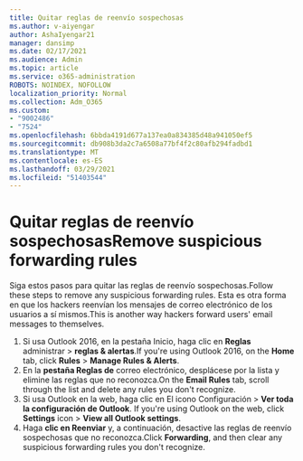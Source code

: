 ```yaml
---
title: Quitar reglas de reenvío sospechosas
ms.author: v-aiyengar
author: AshaIyengar21
manager: dansimp
ms.date: 02/17/2021
ms.audience: Admin
ms.topic: article
ms.service: o365-administration
ROBOTS: NOINDEX, NOFOLLOW
localization_priority: Normal
ms.collection: Adm_O365
ms.custom:
- "9002486"
- "7524"
ms.openlocfilehash: 6bbda4191d677a137ea0a834385d48a941050ef5
ms.sourcegitcommit: db908b3da2c7a6508a77bf4f2c80afb294fadbd1
ms.translationtype: MT
ms.contentlocale: es-ES
ms.lasthandoff: 03/29/2021
ms.locfileid: "51403544"
---
```

# <a name="remove-suspicious-forwarding-rules"></a><span data-ttu-id="2ed47-102">Quitar reglas de reenvío sospechosas</span><span class="sxs-lookup"><span data-stu-id="2ed47-102">Remove suspicious forwarding rules</span></span>

<span data-ttu-id="2ed47-103">Siga estos pasos para quitar las reglas de reenvío sospechosas.</span><span class="sxs-lookup"><span data-stu-id="2ed47-103">Follow these steps to remove any suspicious forwarding rules.</span></span> <span data-ttu-id="2ed47-104">Esta es otra forma en que los hackers reenvían los mensajes de correo electrónico de los usuarios a sí mismos.</span><span class="sxs-lookup"><span data-stu-id="2ed47-104">This is another way hackers forward users' email messages to themselves.</span></span>

1. <span data-ttu-id="2ed47-105">Si usa Outlook 2016, en  la pestaña Inicio, haga clic en **Reglas** administrar  >  **reglas & alertas**.</span><span class="sxs-lookup"><span data-stu-id="2ed47-105">If you're using Outlook 2016, on the **Home** tab, click **Rules** > **Manage Rules & Alerts**.</span></span> 
1. <span data-ttu-id="2ed47-106">En la **pestaña Reglas de** correo electrónico, desplácese por la lista y elimine las reglas que no reconozca.</span><span class="sxs-lookup"><span data-stu-id="2ed47-106">On the **Email Rules** tab, scroll through the list and delete any rules you don't recognize.</span></span>
1. <span data-ttu-id="2ed47-107">Si usa Outlook en la web, haga clic en El icono Configuración > **Ver toda la configuración de Outlook**. </span><span class="sxs-lookup"><span data-stu-id="2ed47-107">If you're using Outlook on the web, click **Settings** icon > **View all Outlook settings**.</span></span>
1. <span data-ttu-id="2ed47-108">Haga **clic en Reenviar** y, a continuación, desactive las reglas de reenvío sospechosas que no reconozca.</span><span class="sxs-lookup"><span data-stu-id="2ed47-108">Click **Forwarding**, and then clear any suspicious forwarding rules you don't recognize.</span></span>
